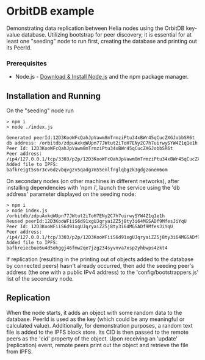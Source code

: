 # OrbitDB example
Demonstrating data replication between Helia nodes using the OrbitDB key-value database. Utilizing bootstrap for peer discovery, it is essential for at least one "seeding" node to run first, creating the database and printing out its PeerId. 

### Prerequisites
- Node.js - [Download & Install Node.js](https://nodejs.org/en/download/) and the npm package manager.

## Installation and Running 
On the "seeding" node run

```console
> npm i
> node ./index.js

Generated peerId:12D3KooWFcQahJpVawm8mTrmziPtu34xBWr45qCucZXGJobbSR6t
db address: /orbitdb/zdpuAxkqWUpn77JWtut2iToH7ENy2C7h7uirwySYW4Z1q1e1h
Peer Id: 12D3KooWFcQahJpVawm8mTrmziPtu34xBWr45qCucZXGJobbSR6t
Peer address: /ip4/127.0.0.1/tcp/3303/p2p/12D3KooWFcQahJpVawm8mTrmziPtu34xBWr45qCucZXGJobbSR6t,/ip4/172.18.142.112/tcp/3303/p2p/12D3KooWFcQahJpVawm8mTrmziPtu34xBWr45qCucZXGJobbSR6t,/ip4/127.0.0.1/tcp/3304/ws/p2p/12D3KooWFcQahJpVawm8mTrmziPtu34xBWr45qCucZXGJobbSR6t,/ip4/172.18.142.112/tcp/3304/ws/p2p/12D3KooWFcQahJpVawm8mTrmziPtu34xBWr45qCucZXGJobbSR6t
Added file to IPFS: bafkreigt5s6r3cv6dzvbqvgzv5qadg7m55enlfrglqbgzk3gdgzonem6om
```

On secondary nodes (on other machines in different networks), after installing dependencies with 'npm i', launch the service using the 'db address' parameter displayed on the seeding node:

```console
> npm i
> node index.js /orbitdb/zdpuAxkqWUpn77JWtut2iToH7ENy2C7h7uirwySYW4Z1q1e1h
Reused peerId:12D3KooWFiiS6d91xgUJqryaiZZ5j8ty3i64MGSADf9MfesJiYqU
Peer Id: 12D3KooWFiiS6d91xgUJqryaiZZ5j8ty3i64MGSADf9MfesJiYqU
Peer address: /ip4/127.0.0.1/tcp/3303/p2p/12D3KooWFiiS6d91xgUJqryaiZZ5j8ty3i64MGSADf9MfesJiYqU,/ip4/172.20.64.111/tcp/3303/p2p/12D3KooWFiiS6d91xgUJqryaiZZ5j8ty3i64MGSADf9MfesJiYqU,/ip4/127.0.0.1/tcp/3304/ws/p2p/12D3KooWFiiS6d91xgUJqryaiZZ5j8ty3i64MGSADf9MfesJiYqU,/ip4/172.20.64.111/tcp/3304/ws/p2p/12D3KooWFiiS6d91xgUJqryaiZZ5j8ty3i64MGSADf9MfesJiYqU
Added file to IPFS: bafkreiecbue6u4d5ohggj46fmw2qe7jzg234syvnva7xsp2yhbwps4zkt4
```
If replication (resulting in the printing out of objects added to the database by connected peers) hasn't already occurred, then add the seeding peer's address (the one with a public IPv4 address) to the 'config/bootstrappers.js' list of the secondary node.


## Replication
When the node starts, it adds an object with some random data to the database. PeerId is used as the key (which could be any meaningful or calculated value). Additionally, for demonstration purposes, a random text file is added to the IPFS block store. Its CID is then passed to the remote peers as the 'cid' property of the object. Upon receiving an 'update' (replication) event, remote peers print out the object and retrieve the file from IPFS.

